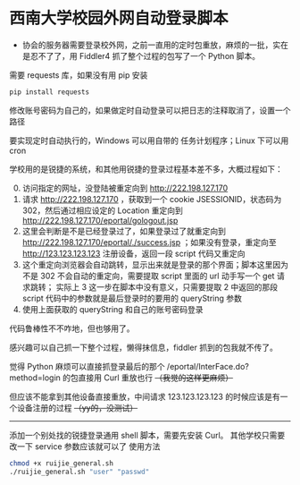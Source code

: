 # 西南大学校园外网自动登录脚本

- 协会的服务器需要登录校外网，之前一直用的定时包重放，麻烦的一批，实在是忍不了了，用 Fiddler4 抓了整个过程的包写了一个 Python 脚本。

需要 requests 库，如果没有用 pip 安装

```bash
pip install requests
```

修改账号密码为自己的，如果做定时自动登录可以把日志的注释取消了，设置一个路径

要实现定时自动执行的，Windows 可以用自带的 任务计划程序；Linux 下可以用 cron

学校用的是锐捷的系统，和其他用锐捷的登录过程基本差不多，大概过程如下：

0. 访问指定的网址，没登陆被重定向到 http://222.198.127.170
1. 请求 http://222.198.127.170 ，获取到一个 cookie JSESSIONID，状态码为 302，然后通过相应设定的 Location 重定向到 http://222.198.127.170/eportal/gologout.jsp
2. 这里会判断是不是已经登录过了，如果登录过了就重定向到 http://222.198.127.170/eportal/./success.jsp ；如果没有登录，重定向至 http://123.123.123.123 注册设备，返回一段 script 代码又重定向
3. 这个重定向浏览器会自动跳转，显示出来就是登录的那个界面；脚本这里因为不是 302 不会自动的重定向，需要提取 script 里面的 url 动手写一个 get 请求跳转；
   实际上 3 这一步在脚本中没有意义，只需要提取 2 中返回的那段 script 代码中的参数就是最后登录时的要用的 queryString 参数
4. 使用上面获取的 queryString 和自己的账号密码登录

代码鲁棒性不不咋地，但也够用了。

感兴趣可以自己抓一下整个过程，懒得抹信息，fiddler 抓到的包我就不传了。

觉得 Python 麻烦可以直接抓登录最后的那个 /eportal/InterFace.do?method=login 的包直接用 Curl 重放也行 ~~（我觉的这样更麻烦）~~

但应该不能拿到其他设备直接重放，中间请求 123.123.123.123 的时候应该是有一个设备注册的过程 ~~（yy的，没测试）~~

---
添加一个别处找的锐捷登录通用 shell 脚本，需要先安装 Curl。
其他学校只需要改一下 service 参数应该就可以了
使用方法
```bash
chmod +x ruijie_general.sh 
./ruijie_general.sh "user" "passwd"
```